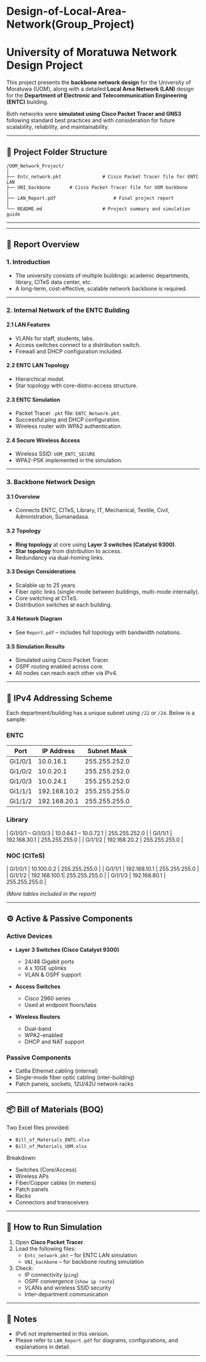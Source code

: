 # Design-of-Local-Area-Network(Group_Project)
# University of Moratuwa Network Design Project

This project presents the **backbone network design** for the University of Moratuwa (UOM), along with a detailed **Local Area Network (LAN)** design for the **Department of Electronic and Telecommunication Engineering (ENTC)** building.

Both networks were **simulated using Cisco Packet Tracer and GNS3** following standard best practices and with consideration for future scalability, reliability, and maintainability.

---

## 📁 Project Folder Structure

```
/UOM_Network_Project/
│
├── Entc_network.pkt               # Cisco Packet Tracer file for ENTC LAN
├── UNI_backbone       # Cisco Packet Tracer file for UOM backbone
│
├── LAN_Report.pdf                     # Final project report
│
└── README.md                      # Project summary and simulation guide
```

---


---

## 📌 Report Overview

### 1. Introduction

- The university consists of multiple buildings: academic departments, library, CITeS data center, etc.
- A long-term, cost-effective, scalable network backbone is required.

---

### 2. Internal Network of the ENTC Building

#### 2.1 LAN Features
- VLANs for staff, students, labs.
- Access switches connect to a distribution switch.
- Firewall and DHCP configuration included.

#### 2.2 ENTC LAN Topology
- Hierarchical model.
- Star topology with core-distro-access structure.

#### 2.3 ENTC Simulation
- Packet Tracer `.pkt` file: `ENTC_Network.pkt`.
- Successful ping and DHCP configuration.
- Wireless router with WPA2 authentication.

#### 2.4 Secure Wireless Access
- Wireless SSID: `UOM_ENTC_SECURE`
- WPA2-PSK implemented in the simulation.

---

### 3. Backbone Network Design

#### 3.1 Overview
- Connects ENTC, CITeS, Library, IT, Mechanical, Textile, Civil, Administration, Sumanadasa.

#### 3.2 Topology
- **Ring topology** at core using **Layer 3 switches (Catalyst 9300)**.
- **Star topology** from distribution to access.
- Redundancy via dual-homing links.

#### 3.3 Design Considerations
- Scalable up to 25 years.
- Fiber optic links (single-mode between buildings, multi-mode internally).
- Core switching at CITeS.
- Distribution switches at each building.

#### 3.4 Network Diagram
- See `Report.pdf` – includes full topology with bandwidth notations.

#### 3.5 Simulation Results
- Simulated using Cisco Packet Tracer.
- OSPF routing enabled across core.
- All nodes can reach each other via IPv4.

---

## 🧮 IPv4 Addressing Scheme

Each department/building has a unique subnet using `/22` or `/24`. Below is a sample:

### ENTC
| Port               | IP Address   | Subnet Mask     |
|--------------------|--------------|-----------------|
| Gi1/0/1            | 10.0.16.1    | 255.255.252.0    |
| Gi1/0/2            | 10.0.20.1    | 255.255.252.0    |
| Gi1/0/3            | 10.0.24.1    | 255.255.252.0    |
| Gi1/1/1            | 192.168.10.2 | 255.255.255.0    |
| Gi1/1/2            | 192.168.20.1 | 255.255.255.0    |

### Library
| Gi1/0/1 – Gi1/0/3  | 10.0.64.1 – 10.0.72.1 | 255.255.252.0 |
| Gi1/1/1            | 192.168.30.1          | 255.255.255.0 |
| Gi1/1/2            | 192.168.20.2          | 255.255.255.0 |

### NOC (CITeS)
| Gi1/0/1            | 10.100.0.2   | 255.255.255.0    |
| Gi1/1/1            | 192.168.10.1 | 255.255.255.0    |
| Gi1/1/2            | 192.168.100.1| 255.255.255.0    |
| Gi1/1/3            | 192.168.80.1 | 255.255.255.0    |

*(More tables included in the report)*

---

## ⚙️ Active & Passive Components

### Active Devices

- **Layer 3 Switches (Cisco Catalyst 9300)**
  - 24/48 Gigabit ports
  - 4 x 10GE uplinks
  - VLAN & OSPF support

- **Access Switches**
  - Cisco 2960 series
  - Used at endpoint floors/labs

- **Wireless Routers**
  - Dual-band
  - WPA2-enabled
  - DHCP and NAT support

### Passive Components

- Cat6a Ethernet cabling (internal)
- Single-mode fiber optic cabling (inter-building)
- Patch panels, sockets, 12U/42U network racks

---

## 📦 Bill of Materials (BOQ)

Two Excel files provided:
- `Bill_of_Materials_ENTC.xlsx`
- `Bill_of_Materials_UOM.xlsx`

Breakdown:
- Switches (Core/Access)
- Wireless APs
- Fiber/Copper cables (in meters)
- Patch panels
- Racks
- Connectors and transceivers

---

## 🔧 How to Run Simulation

1. Open **Cisco Packet Tracer**.
2. Load the following files:
   - `Entc_network.pkt` – for ENTC LAN simulation
   - `UNI_backbone` – for backbone routing simulation
3. Check:
   - IP connectivity (`ping`)
   - OSPF convergence (`show ip route`)
   - VLANs and wireless SSID security
   - Inter-department communication

---

## 📌 Notes

- IPv6 not implemented in this version.
- Please refer to `LAN_Report.pdf` for diagrams, configurations, and explanations in detail.

---
